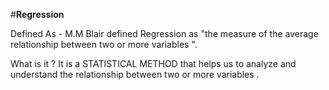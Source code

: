 #**Regression**

Defined As -
M.M Blair defined Regression as "the measure of the average relationship between two or more variables ".

What is it ?
It is a STATISTICAL METHOD that helps us to analyze and understand the relationship between two or more variables .
